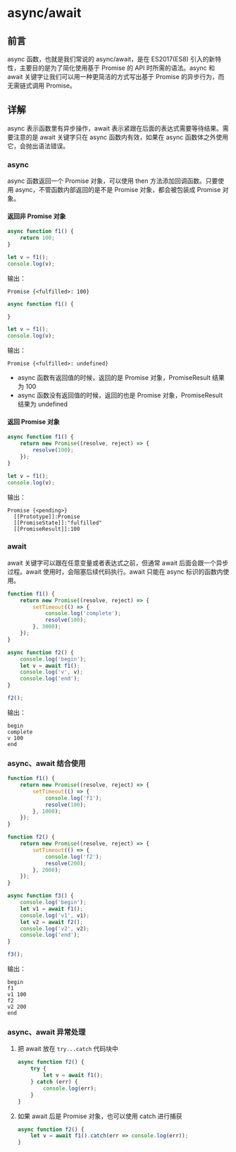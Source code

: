 # async/await

## 前言

async 函数，也就是我们常说的 async/await，是在 ES2017(ES8) 引入的新特性，主要目的是为了简化使用基于 Promise 的 API 时所需的语法。async 和 await 关键字让我们可以用一种更简洁的方式写出基于 Promise 的异步行为，而无需链式调用 Promise。

## 详解

async 表示函数里有异步操作，await 表示紧跟在后面的表达式需要等待结果。需要注意的是 await 关键字只在 async 函数内有效，如果在 async 函数体之外使用它，会抛出语法错误。

### async

async 函数返回一个 Promise 对象，可以使用 then 方法添加回调函数。只要使用 async，不管函数内部返回的是不是 Promise 对象，都会被包装成 Promise 对象。

#### 返回非 Promise 对象

```javascript
async function f1() {
    return 100;
}

let v = f1();
console.log(v);
```

输出：

```
Promise {<fulfilled>: 100}
```

```javascript
async function f1() {

}

let v = f1();
console.log(v);
```

输出：

```
Promise {<fulfilled>: undefined}
```

- async 函数有返回值的时候，返回的是 Promise 对象，PromiseResult 结果为 100
- async 函数没有返回值的时候，返回的也是 Promise 对象，PromiseResult 结果为 undefined

#### 返回 Promise 对象

```javascript
async function f1() {
    return new Promise((resolve, reject) => {
        resolve(100);
    });
}

let v = f1();
console.log(v);
```

输出：

```
Promise {<pending>}
  [[Prototype]]:Promise
  [[PromiseState]]:"fulfilled"
  [[PromiseResult]]:100
```

### await

await 关键字可以跟在任意变量或者表达式之前，但通常 await 后面会跟一个异步过程。await 使用时，会阻塞后续代码执行。await 只能在 async 标识的函数内使用。

```javascript
function f1() {
    return new Promise((resolve, reject) => {
        setTimeout(() => {
            console.log('complete');
            resolve(100);
        }, 3000);
    });
}

async function f2() {
    console.log('begin');
    let v = await f1();
    console.log('v', v);
    console.log('end');
}

f2();
```

输出：

```
begin
complete
v 100
end
```

### async、await 结合使用

```javascript
function f1() {
    return new Promise((resolve, reject) => {
        setTimeout(() => {
            console.log('f1');
            resolve(100);
        }, 1000);
    });
}

function f2() {
    return new Promise((resolve, reject) => {
        setTimeout(() => {
            console.log('f2');
            resolve(200);
        }, 2000);
    });
}

async function f3() {
    console.log('begin');
    let v1 = await f1();
    console.log('v1', v1);
    let v2 = await f2();
    console.log('v2', v2);
    console.log('end');
}

f3();
```

输出：

```
begin
f1
v1 100
f2
v2 200
end
```

### async、await 异常处理

1. 把 await 放在 ```try...catch``` 代码块中
    ```javascript
    async function f2() {
        try {
            let v = await f1();
        } catch (err) {
            console.log(err);
        }
    }
    ```
2. 如果 await 后是 Promise 对象，也可以使用 catch 进行捕获
    ```javascript
    async function f2() {
        let v = await f1().catch(err => console.log(err));
    }
    ```
